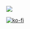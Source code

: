 ![](https://komarev.com/ghpvc/?username=ventraks&label=VIEWS)

[![ko-fi](https://user-images.githubusercontent.com/83806248/148693653-d01d2781-2dad-4f04-bbbd-ae805afef770.gif)](https://ko-fi.com/ventraks)
